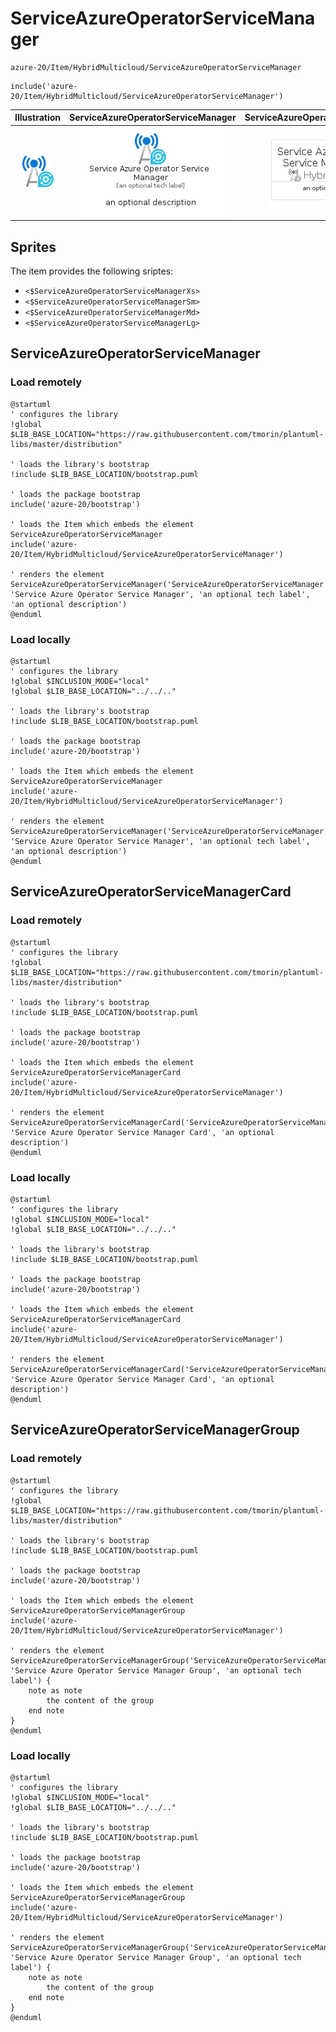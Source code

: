 # ServiceAzureOperatorServiceManager


```text
azure-20/Item/HybridMulticloud/ServiceAzureOperatorServiceManager
```

```text
include('azure-20/Item/HybridMulticloud/ServiceAzureOperatorServiceManager')
```



| Illustration | ServiceAzureOperatorServiceManager | ServiceAzureOperatorServiceManagerCard | ServiceAzureOperatorServiceManagerGroup |
| :---: | :---: | :---: | :---: |
| ![illustration for Illustration](../../../azure-20/Item/HybridMulticloud/ServiceAzureOperatorServiceManager.png) | ![illustration for ServiceAzureOperatorServiceManager](../../../azure-20/Item/HybridMulticloud/ServiceAzureOperatorServiceManager.Local.png) | ![illustration for ServiceAzureOperatorServiceManagerCard](../../../azure-20/Item/HybridMulticloud/ServiceAzureOperatorServiceManagerCard.Local.png) | ![illustration for ServiceAzureOperatorServiceManagerGroup](../../../azure-20/Item/HybridMulticloud/ServiceAzureOperatorServiceManagerGroup.Local.png) |



## Sprites
The item provides the following sriptes:

- `<$ServiceAzureOperatorServiceManagerXs>`
- `<$ServiceAzureOperatorServiceManagerSm>`
- `<$ServiceAzureOperatorServiceManagerMd>`
- `<$ServiceAzureOperatorServiceManagerLg>`





## ServiceAzureOperatorServiceManager

### Load remotely
```plantuml
@startuml
' configures the library
!global $LIB_BASE_LOCATION="https://raw.githubusercontent.com/tmorin/plantuml-libs/master/distribution"

' loads the library's bootstrap
!include $LIB_BASE_LOCATION/bootstrap.puml

' loads the package bootstrap
include('azure-20/bootstrap')

' loads the Item which embeds the element ServiceAzureOperatorServiceManager
include('azure-20/Item/HybridMulticloud/ServiceAzureOperatorServiceManager')

' renders the element
ServiceAzureOperatorServiceManager('ServiceAzureOperatorServiceManager', 'Service Azure Operator Service Manager', 'an optional tech label', 'an optional description')
@enduml
```

### Load locally
```plantuml
@startuml
' configures the library
!global $INCLUSION_MODE="local"
!global $LIB_BASE_LOCATION="../../.."

' loads the library's bootstrap
!include $LIB_BASE_LOCATION/bootstrap.puml

' loads the package bootstrap
include('azure-20/bootstrap')

' loads the Item which embeds the element ServiceAzureOperatorServiceManager
include('azure-20/Item/HybridMulticloud/ServiceAzureOperatorServiceManager')

' renders the element
ServiceAzureOperatorServiceManager('ServiceAzureOperatorServiceManager', 'Service Azure Operator Service Manager', 'an optional tech label', 'an optional description')
@enduml
```

## ServiceAzureOperatorServiceManagerCard

### Load remotely
```plantuml
@startuml
' configures the library
!global $LIB_BASE_LOCATION="https://raw.githubusercontent.com/tmorin/plantuml-libs/master/distribution"

' loads the library's bootstrap
!include $LIB_BASE_LOCATION/bootstrap.puml

' loads the package bootstrap
include('azure-20/bootstrap')

' loads the Item which embeds the element ServiceAzureOperatorServiceManagerCard
include('azure-20/Item/HybridMulticloud/ServiceAzureOperatorServiceManager')

' renders the element
ServiceAzureOperatorServiceManagerCard('ServiceAzureOperatorServiceManagerCard', 'Service Azure Operator Service Manager Card', 'an optional description')
@enduml
```

### Load locally
```plantuml
@startuml
' configures the library
!global $INCLUSION_MODE="local"
!global $LIB_BASE_LOCATION="../../.."

' loads the library's bootstrap
!include $LIB_BASE_LOCATION/bootstrap.puml

' loads the package bootstrap
include('azure-20/bootstrap')

' loads the Item which embeds the element ServiceAzureOperatorServiceManagerCard
include('azure-20/Item/HybridMulticloud/ServiceAzureOperatorServiceManager')

' renders the element
ServiceAzureOperatorServiceManagerCard('ServiceAzureOperatorServiceManagerCard', 'Service Azure Operator Service Manager Card', 'an optional description')
@enduml
```

## ServiceAzureOperatorServiceManagerGroup

### Load remotely
```plantuml
@startuml
' configures the library
!global $LIB_BASE_LOCATION="https://raw.githubusercontent.com/tmorin/plantuml-libs/master/distribution"

' loads the library's bootstrap
!include $LIB_BASE_LOCATION/bootstrap.puml

' loads the package bootstrap
include('azure-20/bootstrap')

' loads the Item which embeds the element ServiceAzureOperatorServiceManagerGroup
include('azure-20/Item/HybridMulticloud/ServiceAzureOperatorServiceManager')

' renders the element
ServiceAzureOperatorServiceManagerGroup('ServiceAzureOperatorServiceManagerGroup', 'Service Azure Operator Service Manager Group', 'an optional tech label') {
    note as note
        the content of the group
    end note
}
@enduml
```

### Load locally
```plantuml
@startuml
' configures the library
!global $INCLUSION_MODE="local"
!global $LIB_BASE_LOCATION="../../.."

' loads the library's bootstrap
!include $LIB_BASE_LOCATION/bootstrap.puml

' loads the package bootstrap
include('azure-20/bootstrap')

' loads the Item which embeds the element ServiceAzureOperatorServiceManagerGroup
include('azure-20/Item/HybridMulticloud/ServiceAzureOperatorServiceManager')

' renders the element
ServiceAzureOperatorServiceManagerGroup('ServiceAzureOperatorServiceManagerGroup', 'Service Azure Operator Service Manager Group', 'an optional tech label') {
    note as note
        the content of the group
    end note
}
@enduml
```

